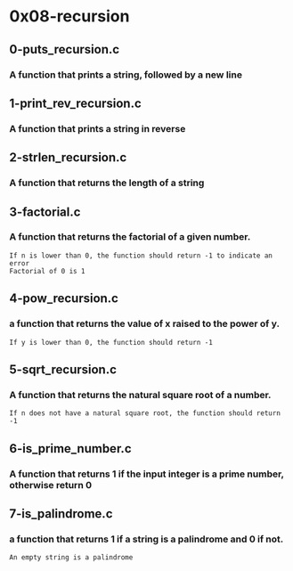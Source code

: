 # 0x08-recursion
## 0-puts_recursion.c
### A function that prints a string, followed by a new line

## 1-print_rev_recursion.c
### A function that prints a string in reverse

## 2-strlen_recursion.c
### A function that returns the length of a string

## 3-factorial.c
### A function that returns the factorial of a given number.

    If n is lower than 0, the function should return -1 to indicate an error
    Factorial of 0 is 1

## 4-pow_recursion.c
### a function that returns the value of x raised to the power of y.

    If y is lower than 0, the function should return -1

## 5-sqrt_recursion.c
### A function that returns the natural square root of a number.

    If n does not have a natural square root, the function should return -1

## 6-is_prime_number.c
### A function that returns 1 if the input integer is a prime number, otherwise return 0

## 7-is_palindrome.c
### a function that returns 1 if a string is a palindrome and 0 if not.

    An empty string is a palindrome

